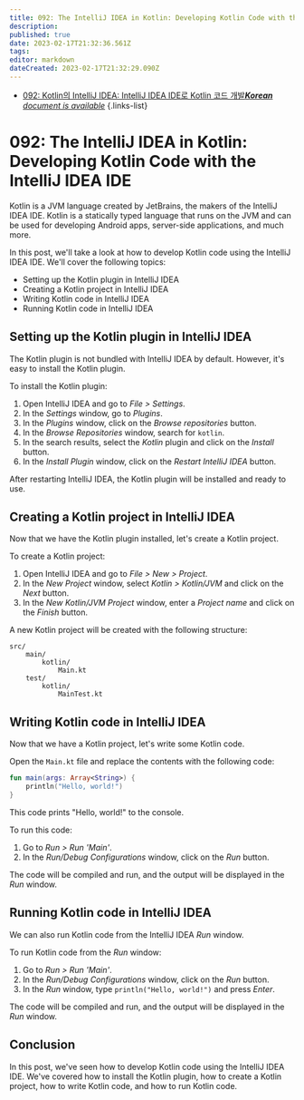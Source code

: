 ```yaml
---
title: 092: The IntelliJ IDEA in Kotlin: Developing Kotlin Code with the IntelliJ IDEA IDE
description: 
published: true
date: 2023-02-17T21:32:36.561Z
tags: 
editor: markdown
dateCreated: 2023-02-17T21:32:29.090Z
---
```


- [092: Kotlin의 IntelliJ IDEA: IntelliJ IDEA IDE로 Kotlin 코드 개발***Korean** document is available*](/ko/Knowledge-base/Kotlin/Learning/092-the-intellij-idea-in-kotlin-developing-kotlin-code-with-the-intellij-idea-ide)
{.links-list}


# 092: The IntelliJ IDEA in Kotlin: Developing Kotlin Code with the IntelliJ IDEA IDE

Kotlin is a JVM language created by JetBrains, the makers of the IntelliJ IDEA IDE. Kotlin is a statically typed language that runs on the JVM and can be used for developing Android apps, server-side applications, and much more.

In this post, we'll take a look at how to develop Kotlin code using the IntelliJ IDEA IDE. We'll cover the following topics:

* Setting up the Kotlin plugin in IntelliJ IDEA
* Creating a Kotlin project in IntelliJ IDEA
* Writing Kotlin code in IntelliJ IDEA
* Running Kotlin code in IntelliJ IDEA

## Setting up the Kotlin plugin in IntelliJ IDEA

The Kotlin plugin is not bundled with IntelliJ IDEA by default. However, it's easy to install the Kotlin plugin.

To install the Kotlin plugin:

1. Open IntelliJ IDEA and go to _File > Settings_.
2. In the _Settings_ window, go to _Plugins_.
3. In the _Plugins_ window, click on the _Browse repositories_ button.
4. In the _Browse Repositories_ window, search for `kotlin`.
5. In the search results, select the _Kotlin_ plugin and click on the _Install_ button.
6. In the _Install Plugin_ window, click on the _Restart IntelliJ IDEA_ button.

After restarting IntelliJ IDEA, the Kotlin plugin will be installed and ready to use.

## Creating a Kotlin project in IntelliJ IDEA

Now that we have the Kotlin plugin installed, let's create a Kotlin project.

To create a Kotlin project:

1. Open IntelliJ IDEA and go to _File > New > Project_.
2. In the _New Project_ window, select _Kotlin > Kotlin/JVM_ and click on the _Next_ button.
3. In the _New Kotlin/JVM Project_ window, enter a _Project name_ and click on the _Finish_ button.

A new Kotlin project will be created with the following structure:

```
src/
    main/
        kotlin/
            Main.kt
    test/
        kotlin/
            MainTest.kt
```

## Writing Kotlin code in IntelliJ IDEA

Now that we have a Kotlin project, let's write some Kotlin code.

Open the `Main.kt` file and replace the contents with the following code:

```kotlin
fun main(args: Array<String>) {
    println("Hello, world!")
}
```

This code prints "Hello, world!" to the console.

To run this code:

1. Go to _Run > Run 'Main'_.
2. In the _Run/Debug Configurations_ window, click on the _Run_ button.

The code will be compiled and run, and the output will be displayed in the _Run_ window.

## Running Kotlin code in IntelliJ IDEA

We can also run Kotlin code from the IntelliJ IDEA _Run_ window.

To run Kotlin code from the _Run_ window:

1. Go to _Run > Run 'Main'_.
2. In the _Run/Debug Configurations_ window, click on the _Run_ button.
3. In the _Run_ window, type `println("Hello, world!")` and press _Enter_.

The code will be compiled and run, and the output will be displayed in the _Run_ window.

## Conclusion

In this post, we've seen how to develop Kotlin code using the IntelliJ IDEA IDE. We've covered how to install the Kotlin plugin, how to create a Kotlin project, how to write Kotlin code, and how to run Kotlin code.